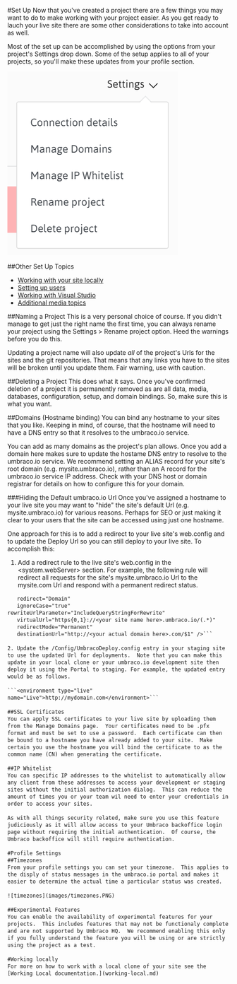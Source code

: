 #Set Up
Now that you've created a project there are a few things you may want to do to make working with your project easier.  As you get ready to lauch your live site there are some other considerations to take into account as well.

Most of the set up can be accomplished by using the options from your project's Settings drop down.  Some of the setup applies to all of your projects, so you'll make these updates from your profile section.

![settings](images/settings.PNG)

##Other Set Up Topics
- [Working with your site locally](working-local.md)
- [Setting up users](users.md)
- [Working with Visual Studio](visualstudio.md)
- [Additional media topics](media.md)


##Naming a Project
This is a very personal choice of course.  If you didn't manage to get just the right name the first time, you can always rename your project using the Settings > Rename project option. Heed the warnings before you do this.  

Updating a project name will also update *all* of the project's Urls for the sites and the git repositories.  That means that any links you have to the sites will be broken until you update them.  Fair warning, use with caution. 

##Deleting a Project
This does what it says.  Once you've confirmed deletion of a project it is permanently removed as are all data, media, databases, configuration, setup, and domain bindings.  So, make sure this is what you want.

##Domains (Hostname binding) 
You can bind any hostname to your sites that you like.  Keeping in mind, of course, that the hostname will need to have a DNS entry so that it resolves to the umbraco.io service.

You can add as many domains as the project's plan allows. Once you add a domain here makes sure to update the hostame DNS entry to resolve to the umbraco.io service. We recommend setting an ALIAS record for your site's root domain (e.g. mysite.umbraco.io), rather than an A record for the umbraco.io service IP address.  Check with your DNS host or domain registrar for details on how to configure this for your domain.

###Hiding the Default umbraco.io Url
Once you've assigned a hostname to your live site you may want to "hide" the site's default Url (e.g. mysite.umbraco.io) for various reasons.  Perhaps for SEO or just making it clear to your users that the site can be accessed using just one hostname.

One approach for this is to add a redirect to your live site's web.config and to update the Deploy Url so you can still deploy to your live site.  To accomplish this:

1. Add a redirect rule to the live site's web.config in the <system.webServer><httpRedirect> section.  For example, the following rule will redirect all requests for the site's mysite.umbraco.io Url to the mysite.com Url and respond with a permanent redirect status.

```<add name="theoneurlredirect"
   redirect="Domain"
   ignoreCase="true" rewriteUrlParameter="IncludeQueryStringForRewrite"
   virtualUrl="https{0,1}://<your site name here>.umbraco.io/(.*)"
   redirectMode="Permanent"
   destinationUrl="http://<your actual domain here>.com/$1" />```

2. Update the /Config/UmbracoDeploy.config entry in your staging site to use the updated Url for deployments.  Note that you can make this update in your local clone or your umbraco.io development site then deploy it using the Portal to staging. For example, the updated entry would be as follows.

```<environment type="live" name="Live">http://mydomain.com</environment>```

##SSL Certificates
You can apply SSL certificates to your live site by uploading them from the Manage Domains page.  Your certificates need to be .pfx format and must be set to use a password.  Each certificate can then be bound to a hostname you have already added to your site.  Make certain you use the hostname you will bind the certificate to as the common name (CN) when generating the certificate.

##IP Whitelist
You can specific IP addresses to the whitelist to automatically allow any client from these addresses to access your development or staging sites without the initial authorization dialog.  This can reduce the amount of times you or your team wil need to enter your credentials in order to access your sites.  

As with all things security related, make sure you use this feature judiciously as it will allow access to your Umbraco backoffice login page without requiring the initial authentication.  Of course, the Umbraco backoffice will still require authentication.

#Profile Settings
##Timezones
From your profile settings you can set your timezone.  This applies to the disply of status messages in the umbraco.io portal and makes it easier to determine the actual time a particular status was created.

![timezones](images/timezones.PNG)

##Experimental Features
You can enable the availability of experimental features for your projects.  This includes features that may not be functionaly complete and are not supported by Umbraco HQ.  We recommend enabling this only if you fully understand the feature you will be using or are strictly using the project as a test.

#Working locally
For more on how to work with a local clone of your site see the [Working Local documentation.](working-local.md)
